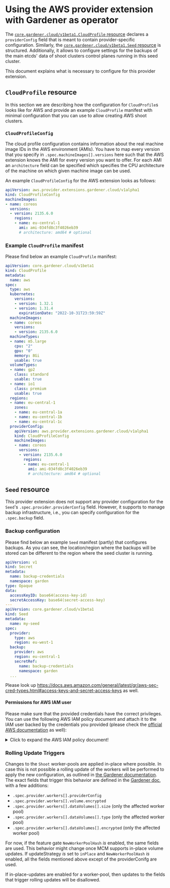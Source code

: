 # Using the AWS provider extension with Gardener as operator

The [`core.gardener.cloud/v1beta1.CloudProfile` resource](https://github.com/gardener/gardener/blob/master/example/30-cloudprofile.yaml) declares a `providerConfig` field that is meant to contain provider-specific configuration.
Similarly, the [`core.gardener.cloud/v1beta1.Seed` resource](https://github.com/gardener/gardener/blob/master/example/50-seed.yaml) is structured.
Additionally, it allows to configure settings for the backups of the main etcds' data of shoot clusters control planes running in this seed cluster.

This document explains what is necessary to configure for this provider extension.

## `CloudProfile` resource

In this section we are describing how the configuration for `CloudProfile`s looks like for AWS and provide an example `CloudProfile` manifest with minimal configuration that you can use to allow creating AWS shoot clusters.

### `CloudProfileConfig`

The cloud profile configuration contains information about the real machine image IDs in the AWS environment (AMIs).
You have to map every version that you specify in `.spec.machineImages[].versions` here such that the AWS extension knows the AMI for every version you want to offer.
For each AMI an `architecture` field can be specified which specifies the CPU architecture of the machine on which given machine image can be used.

An example `CloudProfileConfig` for the AWS extension looks as follows:

```yaml
apiVersion: aws.provider.extensions.gardener.cloud/v1alpha1
kind: CloudProfileConfig
machineImages:
- name: coreos
  versions:
  - version: 2135.6.0
    regions:
    - name: eu-central-1
      ami: ami-034fd8c3f4026eb39
      # architecture: amd64 # optional
```

### Example `CloudProfile` manifest

Please find below an example `CloudProfile` manifest:

```yaml
apiVersion: core.gardener.cloud/v1beta1
kind: CloudProfile
metadata:
  name: aws
spec:
  type: aws
  kubernetes:
    versions:
    - version: 1.32.1
    - version: 1.31.4
      expirationDate: "2022-10-31T23:59:59Z"
  machineImages:
  - name: coreos
    versions:
    - version: 2135.6.0
  machineTypes:
  - name: m5.large
    cpu: "2"
    gpu: "0"
    memory: 8Gi
    usable: true
  volumeTypes:
  - name: gp2
    class: standard
    usable: true
  - name: io1
    class: premium
    usable: true
  regions:
  - name: eu-central-1
    zones:
    - name: eu-central-1a
    - name: eu-central-1b
    - name: eu-central-1c
  providerConfig:
    apiVersion: aws.provider.extensions.gardener.cloud/v1alpha1
    kind: CloudProfileConfig
    machineImages:
    - name: coreos
      versions:
      - version: 2135.6.0
        regions:
        - name: eu-central-1
          ami: ami-034fd8c3f4026eb39
          # architecture: amd64 # optional
```

## `Seed` resource

This provider extension does not support any provider configuration for the `Seed`'s `.spec.provider.providerConfig` field.
However, it supports to manage backup infrastructure, i.e., you can specify configuration for the `.spec.backup` field.

### Backup configuration

Please find below an example `Seed` manifest (partly) that configures backups.
As you can see, the location/region where the backups will be stored can be different to the region where the seed cluster is running.

```yaml
apiVersion: v1
kind: Secret
metadata:
  name: backup-credentials
  namespace: garden
type: Opaque
data:
  accessKeyID: base64(access-key-id)
  secretAccessKey: base64(secret-access-key)
---
apiVersion: core.gardener.cloud/v1beta1
kind: Seed
metadata:
  name: my-seed
spec:
  provider:
    type: aws
    region: eu-west-1
  backup:
    provider: aws
    region: eu-central-1
    secretRef:
      name: backup-credentials
      namespace: garden
  ...
```

Please look up https://docs.aws.amazon.com/general/latest/gr/aws-sec-cred-types.html#access-keys-and-secret-access-keys as well.

#### Permissions for AWS IAM user

Please make sure that the provided credentials have the correct privileges. You can use the following AWS IAM policy document and attach it to the IAM user backed by the credentials you provided (please check the [official AWS documentation](http://docs.aws.amazon.com/IAM/latest/UserGuide/access_policies_manage.html) as well):

<details>
  <summary>Click to expand the AWS IAM policy document!</summary>

  ```json
  {
    "Version": "2012-10-17",
    "Statement": [
      {
        "Effect": "Allow",
        "Action": "s3:*",
        "Resource": "*"
      }
    ]
  }
  ```
</details>

### Rolling Update Triggers

Changes to the `Shoot` worker-pools are applied in-place where possible.
In case this is not possible a rolling update of the workers will be performed to apply the new configuration, as outlined in [the Gardener documentation](https://github.com/gardener/gardener/blob/master/docs/usage/shoot-operations/shoot_updates.md#in-place-vs-rolling-updates).
The exact fields that trigger this behavior are defined in the [Gardener doc](https://github.com/gardener/gardener/blob/master/docs/usage/shoot-operations/shoot_updates.md#rolling-update-triggers), with a few additions:

- `.spec.provider.workers[].providerConfig`
- `.spec.provider.workers[].volume.encrypted`
- `.spec.provider.workers[].dataVolumes[].size` (only the affected worker pool)
- `.spec.provider.workers[].dataVolumes[].type` (only the affected worker pool)
- `.spec.provider.workers[].dataVolumes[].encrypted` (only the affected worker pool)

For now, if the feature gate `NewWorkerPoolHash` _is_ enabled, the same fields are used.
This behavior might change once MCM supports in-place volume updates.
If updateStrategy _is_ set to `inPlace` and `NewWorkerPoolHash` _is_ enabled, 
all the fields mentioned above except of the providerConifg are used.

If in-place-updates are enabled for a worker-pool, then updates to the fields that trigger rolling updates will be disallowed.
